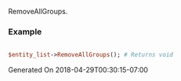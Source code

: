 RemoveAllGroups.
### Example

```perl

$entity_list->RemoveAllGroups(); # Returns void
```


Generated On 2018-04-29T00:30:15-07:00